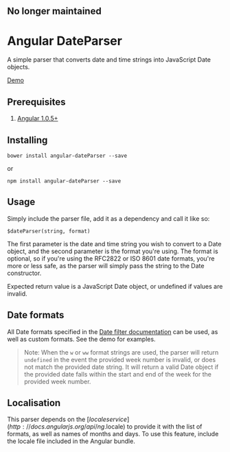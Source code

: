 ## No longer maintained

# Angular DateParser

A simple parser that converts date and time strings into JavaScript Date objects.

[Demo](http://dnasir.github.io/angular-dateParser/)

## Prerequisites

1. [Angular 1.0.5+](http://angularjs.org)

## Installing

    bower install angular-dateParser --save

or

    npm install angular-dateParser --save

## Usage

Simply include the parser file, add it as a dependency and call it like so:

    $dateParser(string, format)

The first parameter is the date and time string you wish to convert to a Date object, and the second parameter is the format you're using. 
The format is optional, so if you're using the RFC2822 or ISO 8601 date formats, you're more or less safe, as the parser will simply pass the string to the Date constructor.

Expected return value is a JavaScript Date object, or undefined if values are invalid.

## Date formats

All Date formats specified in the [Date filter documentation](http://docs.angularjs.org/api/ng.filter:date) can be used, as well as custom formats. See the demo for examples.

> Note: When the ``w`` or ``ww`` format strings are used, the parser will return ``undefined`` in the event the provided week number is invalid, or does not match the provided date string.
> It will return a valid Date object if the provided date falls within the start and end of the week for the provided week number.  

## Localisation

This parser depends on the [$locale service](http://docs.angularjs.org/api/ng.$locale) to provide it with the list of formats, as well as names of months and days. 
To use this feature, include the locale file included in the Angular bundle.
